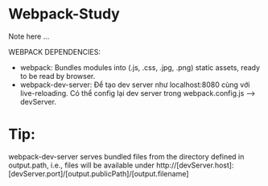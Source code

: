 # Webpack-Study
Note here ...

WEBPACK DEPENDENCIES:
+ webpack: Bundles modules into (.js, .css, .jpg, .png) static assets, ready to be read by browser.
+ webpack-dev-server: Để tạo dev server như localhost:8080 cùng với live-reloading. Có thể config lại dev server trong webpack.config.js --> devServer.

# Tip: 
webpack-dev-server serves bundled files from the directory defined in output.path, i.e., files will be available under http://[devServer.host]:[devServer.port]/[output.publicPath]/[output.filename]